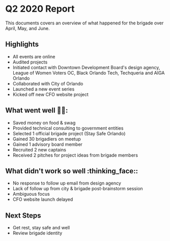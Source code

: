 # Q2 2020 Report
This documents covers an overview of what happened for the brigade over April, May, and June.

## Highlights
* All events are online
* Audited projects
* Initiated contact with Downtown Development Board's design agency, League of Women Voters OC, Black Orlando Tech, Techqueria and AIGA Orlando
* Collaborated with City of Orlando
* Launched a new event series
* Kicked off new CFO website project

## What went well :stars::rainbow::
* Saved money on food & swag
* Provided technical consulting to government entities
* Selected 1 official brigade project (Stay Safe Orlando)
* Gained 30 brigadiers on meetup
* Gained 1 advisory board member
* Recruited 2 new captains
* Received 2 pitches for project ideas from brigade members

## What didn't work so well :thinking_face::
* No response to follow up email from design agency 
* Lack of follow up from city & brigade post-brainstorm session
* Ambiguous focus
* CFO website launch delayed

## Next Steps
* Get rest, stay safe and well
* Review brigade identity

